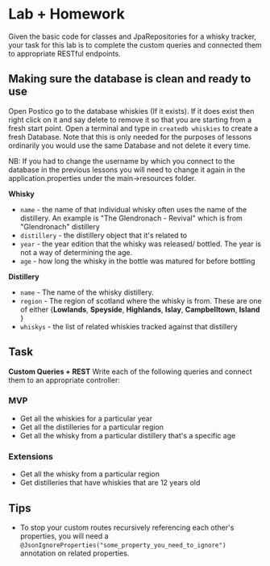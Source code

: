 # Lab + Homework

Given the basic code for classes and JpaRepositories for a whisky tracker, your task for this lab is to complete the custom queries and connected them to appropriate RESTful endpoints.

## Making sure the database is clean and ready to use

Open Postico go to the database whiskies (If it exists).
If it does exist then right click on it and say delete to remove it so that you are starting from a fresh start point.
Open a terminal and type in ```createdb whiskies``` to create a fresh Database.
Note that this is only needed for the purposes of lessons ordinarily you would use the same Database and not delete it every time.

NB: If you had to change the username by which you connect to the database in the previous lessons you will need to change it again in the application.properties under the main->resources folder.

**Whisky**

- `name` - the name of that individual whisky often uses the name of the distillery. An example is "The Glendronach - Revival" which is from "Glendronach" distillery
- `distillery` - the distillery object that it's related to
- `year` - the year edition that the whisky was released/ bottled. The year is not a way of determining the age.
- `age` - how long the whisky in the bottle was matured for before bottling

**Distillery**

- `name` - The name of the whisky distillery.
- `region` - The region of scotland where the whisky is from. These are one of either {**Lowlands**, **Speyside**, **Highlands**, **Islay**, **Campbelltown**, **Island** }
- `whiskys` - the list of related whiskies tracked against that distillery

## Task

**Custom Queries + REST** Write each of the following queries and connect them to an appropriate controller:

### MVP
* Get all the whiskies for a particular year
* Get all the distilleries for a particular region
* Get all the whisky from a particular distillery that's a specific age

###  Extensions
* Get all the whisky from a particular region
* Get distilleries that have whiskies that are 12 years old



## Tips
* To stop your custom routes recursively referencing each other's properties, you will need a `@JsonIgnoreProperties("some_property_you_need_to_ignore")` annotation on related properties.